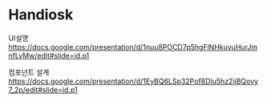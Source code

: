 # Handiosk

UI설명
https://docs.google.com/presentation/d/1nuu8POCD7p5hgFlNHkuyuHurJmnfLyMw/edit#slide=id.p1

컴포넌트 설계
https://docs.google.com/presentation/d/1EyBQ6LSp32Pof8DIu5hz2ijBQovy7_2p/edit#slide=id.p1
